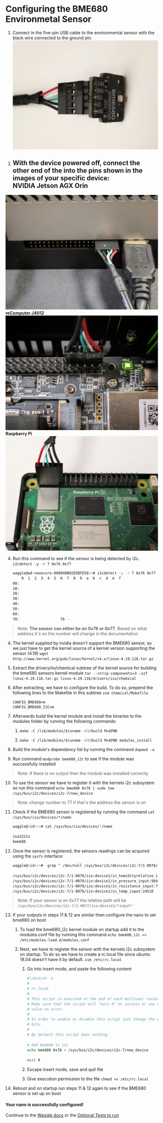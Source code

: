 # Configuring the BME680 Environmetal Sensor


1. Connect in the five-pin USB cable to the environmental sensor with the black wire connected to the ground pin.
  <img alt='env sensor 1' src='./images/bme680_plg_ort.jpg'></img>

2. **With the device powered off**, connect the other end of the into the pins shown in the images of your specific device:    
 **NVIDIA Jetson AGX Orin**
   --- 
  <img alt='Pins on Board Image' src='./images/nvidia_plg_ort.jpg'></img>
 **reComputer J4012**   
  <img alt='Pins on Board Image' src='./images/seed_plg_ort.jpg'></img>
  **Raspberry Pi** 
  <img alt='Pins on Board Image' src='./images/pi_plg_ort.jpg'></img>  


4. Run this command to see if the sensor is being detected by i2c. `i2cdetect -y -r 7 0x76 0x77`

    ```bash
    waggle@wd-nanocore-000048B02D5BFE58:~# i2cdetect -y -r 7 0x76 0x77
        0  1  2  3  4  5  6  7  8  9  a  b  c  d  e  f
    00:                                                 
    10:                                                 
    20:                                                 
    30:                                                 
    40:                                                 
    50:                                                 
    60:                                                 
    70:                   76 -- 
    ```
> Note: **The sensor can either be on 0x76 or 0x77**. Based on what address it's on the number will change in the documentation

4.  The kernel supplied by nvidia doesn't support the BME680 sensor, so we just have to get the kernel source of a kernel version supporting the sensor (4.19)
`wget http://www.kernel.org/pub/linux/kernel/v4.x/linux-4.19.116.tar.gz`

5.  Extract the drivers/iio/chemical subtree of the kernel source for building the bme680 sensors kernel module
`tar --strip-components=3 -xzf linux-4.19.116.tar.gz linux-4.19.116/drivers/iio/chemical`

6.  After extracting, we have to configure the build. To do so, prepend the following lines to the Makefile in this subtree `vim chemical/Makefile`

    ```
    CONFIG_BME680=m
    CONFIG_BME680_I2C=m
    ```

7.  Afterwards build the kernel module and install the binaries to the modules folder by running the following commands:

    1. `make -C /lib/modules/$(uname -r)/build M=$PWD`

    2. `make -C /lib/modules/$(uname -r)/build M=$PWD modules_install`

8.  Build the module's dependency list by running the command `depmod -a`

9.  Run command `modprobe bme680_i2c` to see if the module was successfully installed
> Note: If there is no output then the module was installed correctly

10.  To use the sensor we have to register it with the kernels i2c subsystem so run this command `echo bme680 0x76 | sudo tee /sys/bus/i2c/devices/i2c-7/new_device`
> Note: change number to 77 if that's the address the sensor is on

11. Check if the BME680 sensor is registered by running the command `cat /sys/bus/iio/devices/*/name`

    ```bash
    waggle@<id>:~# cat /sys/bus/iio/devices/*/name

    ina3221x
    bme680
    ```

12.  Once the sensor is registered, the sensors readings can be acquired using the `sysfs` interface:

        ```bash
        waggle@<id>:~#  grep ^ /dev/null /sys/bus/i2c/devices/i2c-7/1-0076/iio:device1/*input*

        /sys/bus/i2c/devices/i2c-7/1-0076/iio:device1/in_humidityrelative_input:63.827000000
        /sys/bus/i2c/devices/i2c-7/1-0076/iio:device1/in_pressure_input:984.630000000
        /sys/bus/i2c/devices/i2c-7/1-0076/iio:device1/in_resistance_input:7234
        /sys/bus/i2c/devices/i2c-7/1-0076/iio:device1/in_temp_input:24510
        ```
> Note: If your sensor is on 0x77 the relative path will be `/sys/bus/i2c/devices/i2c-7/1-0077/iio:device1/*input*`

13. If your outputs in steps 11 & 12 are similar then configure the nano to set bme680 on boot

    1. To load the bme680_i2c kernel module on startup add it to the modules.conf file by running this command `echo bme680_i2c >> /etc/modules-load.d/modules.conf`

    2. Next, we have to register the sensor with the kernels i2c subsystem on startup. To do so we have to create a rc.local file since ubuntu 18.04 doesn't have it by default. `vim /etc/rc.local`

        1. Go into insert mode, and paste the following content

            ```bash
            #!/bin/sh -e
            #
            # rc.local
            #
            # This script is executed at the end of each multiuser runlevel.
            # Make sure that the script will "exit 0" on success or any other
            # value on error.
            #
            # In order to enable or disable this script just change the execution
            # bits.
            #
            # By default this script does nothing.

            # Add bme680 to i2c
            echo bme680 0x76 > /sys/bus/i2c/devices/i2c-7/new_device

            exit 0
            ```

        2. Escape insert mode, save and quit file

        3. Give execution permission to the file `chmod +x /etc/rc.local`

14. Reboot and on startup run steps 11 & 12 again to see if the BME680 sensor is set up on boot

#### Your nano is successfully configured!
Continue to the [Waggle docs](https://docs.waggle-edge.ai/docs/about/overview) or the [Optional Tests to run](./test_nano.md)
